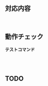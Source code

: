 <!-- [<issueタイトル>](https://github.com/nshin319/project-x/issues/<issue番号>) -->
# [](https://github.com/nshin319/project-x/issues/)

<!-- 一種番号を設定する -->
#

<br>

## 対応内容


<br>

## 動作チェック

**テストコマンド**

```bash

```

<br>

## TODO

